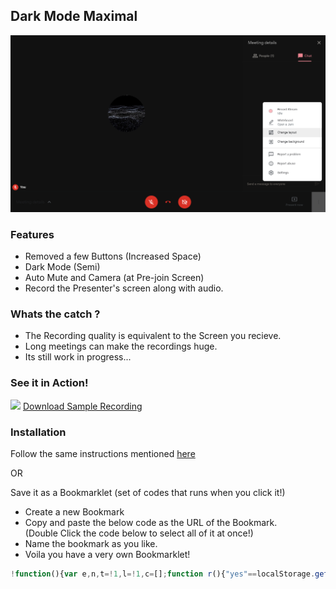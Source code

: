 ## Dark Mode Maximal

<img src="/images/dark-mode-maximal.png">


### Features
- Removed a few Buttons (Increased Space)
- Dark Mode (Semi)
- Auto Mute and Camera (at Pre-join Screen)
- Record the Presenter's screen along with audio.

### Whats the catch ?
- The Recording quality is equivalent to the Screen you recieve.
- Long meetings can make the recordings huge.
- Its still work in progress...

### See it in Action!
<img src="/images/dark-mode-maximal-demo.gif">
<a href="/images/Kygo's Perfect Song 2021-3-21.webm">Download Sample Recording</a>

### Installation 
Follow the same instructions mentioned [here](https://github.com/elvistony/meet-addons/#installation)

OR

Save it as a Bookmarklet (set of codes that runs when you click it!)
- Create a new Bookmark 
- Copy and paste the below code as the URL of the Bookmark.  
  (Double Click the code below to select all of it at once!)
- Name the bookmark as you like.
- Voila you have a very own Bookmarklet!

```js
!function(){var e,n,t=!1,l=!1,c=[];function r(){"yes"==localStorage.getItem("recording")?(localStorage.setItem("recording","no"),c=[],console.log("Stopped Recording..."),localStorage.setItem("recording","no"),t.stop(),c=[],document.getElementById("recordBtn")&&(document.getElementById("recordBtn").children[1].children[0].style.opacity=.3,document.getElementById("recordBtn").children[2].children[0].children[1].innerText="Idle"),o()):(localStorage.setItem("recording","yes"),function(){localStorage.setItem("recording","yes"),console.log("Started Recording..."),audios=document.getElementsByTagName("audio"),videos=document.getElementsByTagName("video"),console.log("Found ",audios.length," audio streams."),console.log("Found ",videos.length," video streams."),l=new MediaStream;for(let e=0;e<audios.length;e++)l.addTrack(audios[e].srcObject.getAudioTracks()[0]);if(videos.length?l.addTrack(videos[0].srcObject.getVideoTracks()[0]):console.log("No Video Streams"),0==videos.length&&0==audios.length)return console.log("No Streams Alive."),localStorage.setItem("recording","yes");stream=l,(t=new MediaRecorder(stream,{mimeType:"video/webm; codecs=vp9"})).ignoreMutedMedia=!0,t.ondataavailable=function(e){console.log("data-available"),0<e.data.size&&(c.push(e.data),console.log(c),o())},t.start()}(),document.getElementById("recordBtn")&&(document.getElementById("recordBtn").children[1].children[0].style.opacity=.8,document.getElementById("recordBtn").children[2].children[0].children[1].innerText="Recording"))}function o(){console.log("Save Recording...");var e=new Blob(c,{type:"video/webm"}),n=URL.createObjectURL(e),e=document.createElement("a");document.body.appendChild(e),e.style="display: none",e.href=n,filename=filename||(prompt("Enter File Name for Recording: ","Meet Recording")||"Meet Recording"),e.download=filename+".webm",e.click(),window.URL.revokeObjectURL(n)}function d(){var e=document.querySelector("[data-is-muted]").parentElement.parentElement.parentElement.parentElement.parentElement,n=e.children[8];n.children[2].children[3].addEventListener("click",()=>{setTimeout(()=>{bottomMenu=document.querySelectorAll('[role="menu"]')[0],bottomMenu.children[0].children[0].children[3].style.display="none",ChgLayout=bottomMenu.children[0].children[0].children[0],Recbutton=ChgLayout.cloneNode(1),Recbutton.removeAttribute("jsslot"),Recbutton.children[1].children[0].innerHTML="<span>🔴</span>",Recbutton.children[1].children[0].style.fontSize="15px",document.querySelectorAll('[aria-label="Troubleshooting & help"]')[0].style.display="none","yes"==localStorage.getItem("recording")?(Recbutton.children[2].children[0].children[1].innerText="Recording",Recbutton.children[1].children[0].style.opacity=.8,Recbutton.addEventListener("click",()=>{Recbutton.children[1].children[0].style.opacity=.3,Recbutton.children[2].children[0].children[1].innerText="Idle",r()})):(Recbutton.children[2].children[0].children[1].innerText="Idle",Recbutton.children[1].children[0].style.opacity=.3,Recbutton.addEventListener("click",()=>{Recbutton.children[1].children[0].style.opacity=.8,Recbutton.children[2].children[0].children[1].innerText="Recording",r()})),Recbutton.children[2].children[0].children[0].innerText="Record Stream",Recbutton.children[2].children[0].children[1].innerText="Idle",document.getElementById("recordBtn")||(Recbutton.id="recordBtn",bottomMenu.children[0].children[0].insertBefore(Recbutton,ChgLayout))},300)}),n.style.background="transparent",n.children[2].children[1].style.display="none",e.children[2].style.filter="invert(0.9)";n=e.children[10];for(n.style.opacity=.4,n.style.background="transparent",e.children[5].style.opacity="0.7",e.children[0].children[2].children[0].children[0].style.display="none",e.children[0].children[2].children[0].children[1].children[0].style.display="none",e.children[8].children[2].children[0].style.display="none",e.children[3].style.boxShadow="none",e.children[3].style.filter="invert(0.93)",chatsList=e.children[3].children[0].children[1].children[1].children[1].children[1].children[0].children[1].children,i=0;i<chatsList.length;i++)chatsList[i].style.cursor="cell",chatsList[i].addEventListener("dblclick",e=>{e=e.target||e.srcElement;e=e,chatBox=document.getElementsByTagName("textarea")[0],chatBox.parentElement.parentElement.children[0].innerText="",msg=e.children[1].children[0].innerText,("string"==typeof msg||msg instanceof String)&&(chatBox.value=msg)});e.children[0].children[1].children[1].children[0].children[1].style.display="none",console.log("Successfully Customized!")}filename=!1,document.querySelector('[aria-label="Leave call"]')?(console.log("Joined Call"),setTimeout(()=>{d()},2e3)):(console.log("Not Joined Call!"),e=document.querySelector('[aria-label="Leave call"]'),n=setInterval(()=>{e?(setTimeout(()=>{d()},2e3),clearInterval(n)):(camera=document.querySelectorAll('[data-tooltip="Turn off camera (ctrl + e)"]'),mics=document.querySelectorAll('[data-tooltip="Turn off microphone (ctrl + d)"]'),0<camera.length&&camera[0].click(),0<mics.length&&mics[0].click(),e=document.querySelector('[aria-label="Leave call"]'),console.log("Waiting to Join Call"),localStorage.setItem("recording","no"))},3e3))}();
```
